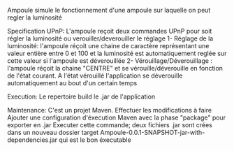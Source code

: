 Ampoule simule le fonctionnement d'une ampoule sur laquelle on peut regler la luminosité

Specification UPnP: L'ampoule reçoit deux commandes UPnP pour soit régler la luminosité ou verouiller/deverouiller le réglage
1- Réglage de la luminosité: l'ampoule réçoit une chaine de caractère représentant une valeur entière entre 0 et 100
   et la luminosité est automatiquement reglée sur cette valeur si l'ampoule est déverouillée
2- Vérouillage/Déverouillage : l'ampoule réçoit la chaine "CENTRE" et se vérouille/déverouille en fonction de l'état courant.
A l'état vérouillé l'application se déverouille automatiquement au bout d'un certain temps  

Execution: Le repertoire build le .jar de l'application

Maintenance: C'est un projet Maven. 
Effectuer les modifications à faire Ajouter une configuration d'éxecution Maven avec la phase "package" pour exporter en .jar Executer cette commande;
 deux fichiers .jar sont crées dans un nouveau dossier target Ampoule-0.0.1-SNAPSHOT-jar-with-dependencies.jar qui est le bon éxecutable
